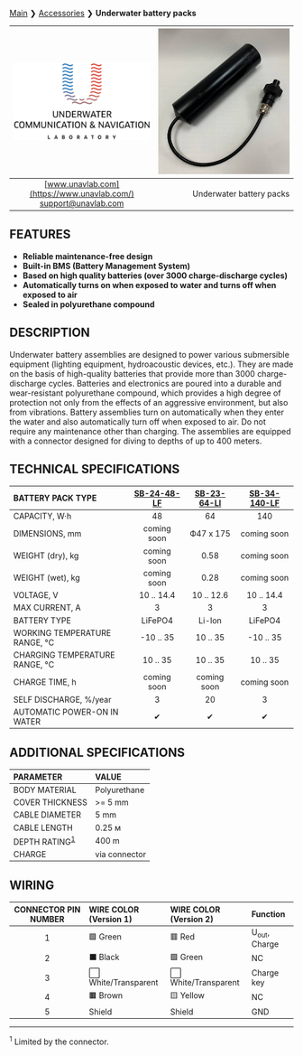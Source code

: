 [Main](/README) ❯ [Accessories](/accessories_en) ❯ **Underwater battery packs**

<div style="page-break-after: always;"></div>

| ![logo](/documentation/sm_logo.png) | ![sub_batpacks](/documentation/sub_batpacks.png) |
| :---: | ---: |
| [www.unavlab.com](https://www.unavlab.com/) <br/> [support@unavlab.com](mailto:support@unavlab.com) | Underwater battery packs |

## FEATURES

* **Reliable maintenance-free design**
* **Built-in BMS (Battery Management System)**
* **Based on high quality batteries (over 3000 charge-discharge cycles)**
* **Automatically turns on when exposed to water and turns off when exposed to air**
* **Sealed in polyurethane compound**

## DESCRIPTION

Underwater battery assemblies are designed to power various submersible equipment (lighting equipment, hydroacoustic devices, etc.).
They are made on the basis of high-quality batteries that provide more than 3000 charge-discharge cycles. Batteries and electronics are poured into a durable and wear-resistant polyurethane compound, which provides a high degree of protection not only from the effects of an aggressive environment, but also from vibrations.
Battery assemblies turn on automatically when they enter the water and also automatically turn off when exposed to air. Do not require any maintenance other than charging.
The assemblies are equipped with a connector designed for diving to depths of up to 400 meters.

<div style="page-break-after: always;"></div>

## TECHNICAL SPECIFICATIONS

| BATTERY PACK TYPE | <a name="sb2448lf">[SB-24-48-LF](#sb2448lf)</a> | <a name="sb2364li">[SB-23-64-LI](#sb2364li)</a> | <a name="sb34140lf">[SB-34-140-LF](#sb34140lf)</a> |
| :--- | :---: | :---: | :---: |
| CAPACITY, W·h | 48 | 64 | 140 |
| DIMENSIONS, mm | coming soon | Ф47 х 175 | coming soon |
| WEIGHT (dry), kg | coming soon | 0.58 | coming soon |
| WEIGHT (wet), kg | coming soon | 0.28 | coming soon |
| VOLTAGE, V | 10 .. 14.4 | 10 .. 12.6 | 10 .. 14.4 |
| MAX CURRENT, A | 3 | 3 | 3 |
| BATTERY TYPE | LiFePO4 | Li-Ion | LiFePO4 |
| WORKING TEMPERATURE RANGE, °С | -10 .. 35 | 10 .. 35 | -10 .. 35 |
| CHARGING TEMPERATURE RANGE, °С | 10 .. 35 | 10 .. 35 | 10 .. 35 |
| CHARGE TIME, h | coming soon | coming soon | coming soon |
| SELF DISCHARGE, %/year | 3 | 20 | 3 |
| AUTOMATIC POWER-ON IN WATER | ✔ | ✔ | ✔ |


## ADDITIONAL SPECIFICATIONS
| PARAMETER | VALUE |
| :--- | :--- |
| BODY MATERIAL | Polyurethane |
| COVER THICKNESS | >= 5 mm |
| CABLE DIAMETER | 5 mm |
| CABLE LENGTH | 0.25 м |
| DEPTH RATING<sup>[1](#fn1)</sup> | 400 m |
| CHARGE | via connector |

<div style="page-break-after: always;"></div>

## WIRING

| CONNECTOR PIN NUMBER | WIRE COLOR <br/> (Version 1) | WIRE COLOR <br/> (Version 2) | Function |
| :---: | :--- | :--- | :--- |
| 1 | 🟩 Green | 🟥 Red | U<sub>out</sub>, Charge |
| 2 | ⬛ Black | 🟩 Green | NC |
| 3 | ⬜ White/Transparent | ⬜ White/Transparent | Charge key |
| 4 | 🟫 Brown | 🟨 Yellow | NC |
| 5 | Shield | Shield | GND |

________________  
<a name="fn1"><sup>1</sup></a> Limited by the connector.  

<div style="page-break-after: always;"></div>
